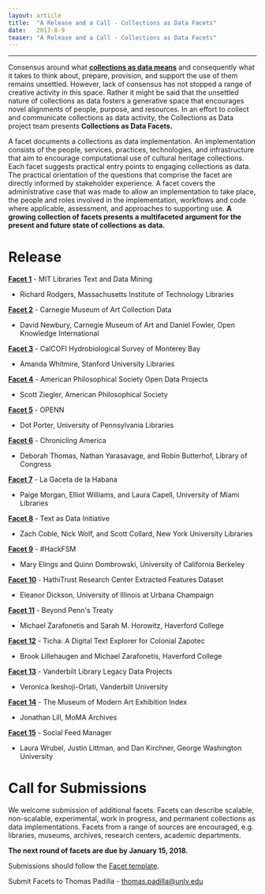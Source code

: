 ```yaml
---
layout: article
title:  "A Release and a Call - Collections as Data Facets"
date:   2017-8-9 
teaser: "A Release and a Call - Collections as Data Facets"
---
```

---

Consensus around what [**collections as data means**](https://collectionsasdata.github.io/statement/) and consequently what it takes to think about, prepare, provision, and support the use of them remains unsettled. However, lack of consensus has not stopped a range of creative activity in this space. Rather it might be said that the unsettled nature of collections as data fosters a generative space that encourages novel alignments of people, purpose, and resources. In an effort to collect and communicate collections as data activity, the Collections as Data project team presents **Collections as Data Facets.**

A facet documents a collections as data implementation. An implementation consists of the people, services, practices, technologies, and infrastructure that aim to encourage computational use of cultural heritage collections. Each facet suggests practical entry points to engaging collections as data. The practical orientation of the questions that comprise the facet are directly informed by stakeholder experience. A facet covers the administrative case that was made to allow an implementation to take place, the people and roles involved in the implementation, workflows and code where applicable, assessment, and approaches to supporting use. **A growing collection of facets presents a multifaceted argument for the present and future state of collections as data.** 

# Release

[**Facet 1**](https://collectionsasdata.github.io/facet1/) - MIT Libraries Text and Data Mining
* Richard Rodgers, Massachusetts Institute of Technology Libraries 

[**Facet 2**](https://collectionsasdata.github.io/facet2/) - Carnegie Museum of Art Collection Data
* David Newbury, Carnegie Museum of Art and Daniel Fowler, Open Knowledge International

[**Facet 3**](https://collectionsasdata.github.io/facet3/) - CalCOFI Hydrobiological Survey of Monterey Bay
* Amanda Whitmire, Stanford University Libraries 

[**Facet 4**](https://collectionsasdata.github.io/facet4/) - American Philosophical Society Open Data Projects
* Scott Ziegler, American Philosophical Society 

[**Facet 5**](https://collectionsasdata.github.io/facet5/) - OPENN
* Dot Porter, University of Pennsylvania Libraries

[**Facet 6**](https://collectionsasdata.github.io/facet6/) - Chronicling America
* Deborah Thomas, Nathan Yarasavage, and Robin Butterhof, Library of Congress

[**Facet 7**](https://collectionsasdata.github.io/facet7/) - La Gaceta de la Habana
* Paige Morgan, Elliot Williams, and Laura Capell, University of Miami Libraries

[**Facet 8**](https://collectionsasdata.github.io/facet8/) - Text as Data Initiative
* Zach Coble, Nick Wolf, and Scott Collard, New York University Libraries

[**Facet 9**](https://collectionsasdata.github.io/facet9/) - #HackFSM
* Mary Elings and Quinn Dombrowski, University of California Berkeley

[**Facet 10**](https://collectionsasdata.github.io/facet10/) - HathiTrust Research Center Extracted Features Dataset
* Eleanor Dickson, University of Illinois at Urbana Champaign

[**Facet 11**](https://collectionsasdata.github.io/facet11/) - Beyond Penn's Treaty
* Michael Zarafonetis and Sarah M. Horowitz, Haverford College

[**Facet 12**](https://collectionsasdata.github.io/facet12/) - Ticha: A Digital Text Explorer for Colonial Zapotec
* Brook Lillehaugen and Michael Zarafonetis, Haverford College 

[**Facet 13**](https://collectionsasdata.github.io/facet13/) - Vanderbilt Library Legacy Data Projects
* Veronica Ikeshoji-Orlati, Vanderbilt University

[**Facet 14**](https://collectionsasdata.github.io/facet14/) - The Museum of Modern Art Exhibition Index
* Jonathan Lill, MoMA Archives

[**Facet 15**](https://collectionsasdata.github.io/facet15/) - Social Feed Manager
* Laura Wrubel, Justin Littman, and Dan Kirchner, George Washington University

# Call for Submissions

We welcome submission of additional facets. Facets can describe scalable, non-scalable, experimental, work in progress, and permanent collections as data implementations. Facets from a range of sources are encouraged, e.g. libraries, museums, archives, research centers, academic departments. 

**The next round of facets are due by January 15, 2018.** 

Submissions should follow the [Facet template](https://docs.google.com/document/d/1_i4DEggmZDzZ_JXIIZdwF7M4bMjR36W9Vk2pjZtCho0/edit). 

Submit Facets to Thomas Padilla - thomas.padilla@unlv.edu
